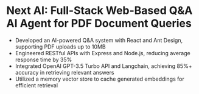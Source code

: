 # Next AI: Full-Stack Web-Based Q&A AI Agent for PDF Document Queries
- Developed an AI-powered Q&A system with React and Ant Design, supporting PDF uploads up to 10MB
- Engineered RESTful APIs with Express and Node.js, reducing average response time by 35%
- Integrated OpenAI GPT-3.5 Turbo API and Langchain, achieving 85%+ accuracy in retrieving relevant answers
- Utilized a memory vector store to cache generated embeddings for efficient retrieval
